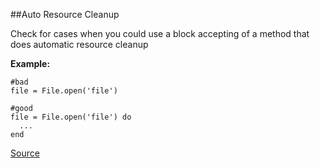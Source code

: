 ##Auto Resource Cleanup

Check for cases when you could use a block accepting of a method that does automatic resource cleanup

**Example:**

```
#bad
file = File.open('file')

#good
file = File.open('file') do
  ...
end
```

[Source](http://www.rubydoc.info/gems/rubocop/RuboCop/Cop/Style/AutoResourceCleanup)
